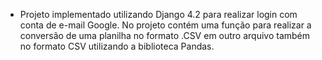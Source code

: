 * Projeto implementado utilizando Django 4.2 para realizar login com conta de e-mail Google. No projeto contém uma função para realizar a conversão de uma planilha no formato .CSV em outro arquivo também no formato CSV utilizando a biblioteca Pandas.
